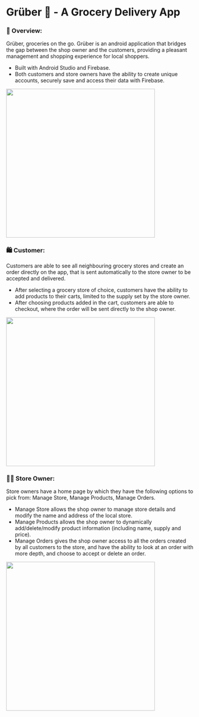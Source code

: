 # **Grüber 🥑 - A Grocery Delivery App**

### 🍏 Overview:
Grüber, groceries on the go. Grüber is an android application that bridges the gap between the shop owner and the customers, providing a pleasant management and shopping experience for local shoppers.
- Built with Android Studio and Firebase.
- Both customers and store owners have the ability to create unique accounts, securely save and access their data with Firebase. 

<img src="https://user-images.githubusercontent.com/68998300/166720913-fdca55eb-0891-47e6-8f51-a15ac6ef9433.gif" height=400>

  


### 🛍 Customer:
Customers are able to see all neighbouring grocery stores and create an order directly on the app, that is sent automatically to the store owner to be accepted and delivered. 
- After selecting a grocery store of choice, customers have the ability to add products to their carts, limited to the supply set by the store owner. 
- After choosing products added in the cart, customers are able to checkout, where the order will be sent directly to the shop owner.

<img src="https://user-images.githubusercontent.com/68998300/166721536-f1f6fa9e-d6ec-4292-b187-f5bbd72a8316.gif" height=400>


### 🧑‍🍳 Store Owner:
Store owners have a home page by which they have the following options to pick from: Manage Store, Manage Products, Manage Orders. 
- Manage Store allows the shop owner to manage store details and modify the name and address of the local store.
-  Manage Products allows the shop owner to dynamically add/delete/modify product information (including name, supply and price). 
-  Manage Orders gives the shop owner access to all the orders created by all customers to the store, and have the ability to look at an order with more depth, and choose to accept or delete an order.

<img src="https://user-images.githubusercontent.com/68998300/166722005-7d331477-1b3b-448a-b322-c589d57e53f5.gif" height=400>







